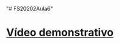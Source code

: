 "# FS20202Aula6" 
# [Vídeo demonstrativo](https://drive.google.com/file/d/1m0pa3pfXSu36PNsFW2QYfm3B4Y9Cp-fT/view?usp=sharing)
